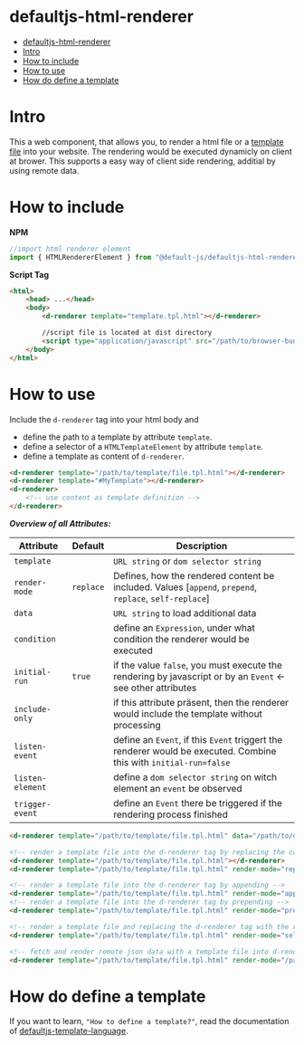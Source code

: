 # defaultjs-html-renderer

- [defaultjs-html-renderer](#defaultjs-html-renderer)
- [Intro](#intro)
- [How to include](#how-to-include)
- [How to use](#how-to-use)
- [How do define a template](#how-do-define-a-template)

# Intro

This a web component, that allows you, to render a html file or a [template file](https://github.com/default-js/defaultjs-template-language#readme) into your website. The rendering would be executed dynamicly on client at brower. This supports a easy way of client side rendering, additial by using remote data.

# How to include

**NPM**

```javascript
//import html renderer element
import { HTMLRendererElement } from "@default-js/defaultjs-html-renderer"
```

**Script Tag**

```html
<html>
    <head> ...</head>
    <body>   
        <d-renderer template="template.tpl.html"></d-renderer>

        //script file is located at dist directory
        <script type="application/javascript" src="/path/to/browser-bundle-defaultjs-html-renderer.min.js" />   
    </body>
</html>
```

# How to use

Include the `d-renderer` tag into your html body and 

- define the path to a template by attribute `template`.
- define a selector of a `HTMLTemplateElement` by attribute `template`.
- define a template as content of `d-renderer`.

```html
<d-renderer template="/path/to/template/file.tpl.html"></d-renderer>
<d-renderer template="#MyTemplate"></d-renderer>
<d-renderer>
    <!-- use content as template definition -->
</d-renderer>
```

***Overview of all Attributes:***

Attribute        | Default   | Description
-----------------|-----------|---------
`template`       |           | `URL string` or `dom selector string`
`render-mode`    | `replace` | Defines, how the rendered content be included. Values [`append`, `prepend`, `replace`, `self-replace`]
`data`           |           | `URL string` to load additional data
`condition`      |           | define an `Expression`, under what condition the renderer would be executed
`initial-run`    | `true`    | if the value `false`, you must execute the rendering by javascript or by an `Event` <- see other attributes
`include-only`   |           | if this attribute präsent, then the renderer would include the template without processing
`listen-event`   |           | define an `Event`, if this `Event` triggert the renderer would be executed. Combine this with `initial-run=false`
`listen-element` |           | define a `dom selector string` on witch element an `event` be observed
`trigger-event`  |           | define an `Event` there be triggered if the rendering process finished

```html
<d-renderer template="/path/to/template/file.tpl.html" data="/path/to/data/file.json" render-mode="[append|prepand|replace|replace-self]"></d-renderer>

<!-- render a template file into the d-renderer tag by replacing the content of d-renderer tag -->
<d-renderer template="/path/to/template/file.tpl.html"></d-renderer>
<d-renderer template="/path/to/template/file.tpl.html" render-mode="replace"></d-renderer>

<!-- render a template file into the d-renderer tag by appending -->
<d-renderer template="/path/to/template/file.tpl.html" render-mode="append"></d-renderer>
<!-- render a template file into the d-renderer tag by prepending -->
<d-renderer template="/path/to/template/file.tpl.html" render-mode="prepend"></d-renderer>

<!-- render a template file and replacing the d-renderer tag with the rendered content -->
<d-renderer template="/path/to/template/file.tpl.html" render-mode="self-replace"></d-renderer>

<!-- fetch and render remote json data with a template file into d-renderer tag -->
<d-renderer template="/path/to/template/file.tpl.html" render-mode="/path/to/data/file.json"></d-renderer>
```

# How do define a template

If you want to learn, `"How to define a template?"`, read the documentation of [defaultjs-template-language](https://github.com/default-js/defaultjs-template-language#readme).